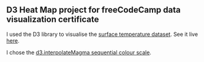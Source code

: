 ## D3 Heat Map project for freeCodeCamp data visualization certificate

I used the D3 library to visualise the [surface temperature dataset]("https://raw.githubusercontent.com/FreeCodeCamp/ProjectReferenceData/master/global-temperature.json").
See it live [here](https://dickyw71.github.io/d3-heat-map/).

I chose the [d3.interpolateMagma sequential colour scale](https://bl.ocks.org/d3indepth/89ced137bece23b908cf51580d5e082d).

  